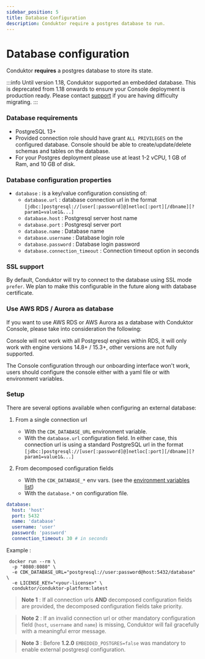 ```yaml
---
sidebar_position: 5
title: Database Configuration
description: Conduktor require a postgres database to run.
---
```


# Database configuration

Conduktor **requires** a postgres database to store its state.

:::info
Until version 1.18, Conduktor supported an embedded database. This is deprecated from 1.18 onwards to ensure your Console deployment is production ready. Please contact [support](https://support.conduktor.io/) if you are having difficulty migrating.
:::

### Database requirements

- PostgreSQL 13+
- Provided connection role should have grant `ALL PRIVILEGES` on the configured database. Console should be able to create/update/delete schemas and tables on the database.
- For your Postgres deployment please use at least 1-2 vCPU, 1 GB of Ram, and 10 GB of disk.

### Database configuration properties

- `database` : is a key/value configuration consisting of:
   - `database.url` : database connection url in the format `[jdbc:]postgresql://[user[:password]@]netloc[:port][/dbname][?param1=value1&...]`
   - `database.host` : Postgresql server host name
   - `database.port` : Postgresql server port
   - `database.name` : Database name
   - `database.username` : Database login role
   - `database.password` : Database login password
   - `database.connection_timeout` : Connection timeout option in seconds

### SSL support

By default, Conduktor will try to connect to the database using SSL mode `prefer`. 
We plan to make this configurable in the future along with database certificate.


### Use AWS RDS / Aurora as database

If you want to use AWS RDS or AWS Aurora as a database with Conduktor Console, please take into consideration the following:

Console will not work with all Postgresql engines within RDS, it will only work with engine versions 14.8+ / 15.3+, other versions are not fully supported.

The Console configuration through our onboarding interface won't work, users should configure the console either with a yaml file or with environment variables.


### Setup

There are several options available when configuring an external database:

1. From a single connection url

   - With the `CDK_DATABASE_URL` environment variable.
   - With the `database.url` configuration field.
     In either case, this connection url is using a standard PostgreSQL url in the format `[jdbc:]postgresql://[user[:password]@]netloc[:port][/dbname][?param1=value1&...]`

2. From decomposed configuration fields
   - With the `CDK_DATABASE_*` env vars. (see the [environment variables list](#configuration-using-environment-variables))
   - With the `database.*` on configuration file.

```yaml
database:
  host: 'host'
  port: 5432
  name: 'database'
  username: 'user'
  password: 'password'
  connection_timeout: 30 # in seconds
```

Example :

```shell
 docker run --rm \
  -p "8080:8080" \
  -e CDK_DATABASE_URL="postgresql://user:password@host:5432/database" \
  -e LICENSE_KEY="<your-license>" \
  conduktor/conduktor-platform:latest
```

> **Note 1** : If all connection urls **AND** decomposed configuration fields are provided, the decomposed configuration fields take priority.

> **Note 2** : If an invalid connection url or other mandatory configuration field (`host`, `username` and `name`) is missing, Conduktor will fail gracefully with a meaningful error message.

> **Note 3** : Before **1.2.0** `EMBEDDED_POSTGRES=false` was mandatory to enable external postgresql configuration.
